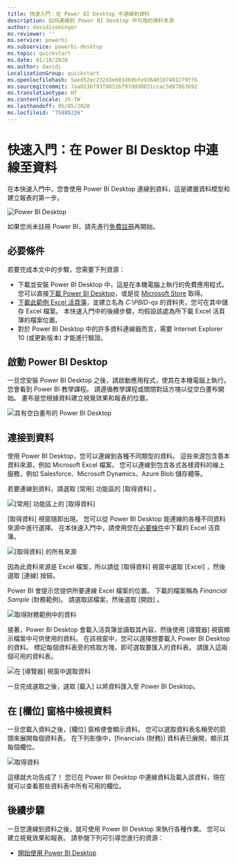 ```yaml
---
title: 快速入門：在 Power BI Desktop 中連線到資料
description: 如何連線到 Power BI Desktop 中可用的資料來源
author: davidiseminger
ms.reviewer: ''
ms.service: powerbi
ms.subservice: powerbi-desktop
ms.topic: quickstart
ms.date: 01/10/2020
ms.author: davidi
LocalizationGroup: quickstart
ms.openlocfilehash: 5aed52ec232d3e603d69bfe93640187401279ff6
ms.sourcegitcommit: 7aa0136f93f88516f97ddd8031ccac5d07863b92
ms.translationtype: HT
ms.contentlocale: zh-TW
ms.lasthandoff: 05/05/2020
ms.locfileid: "75885226"
---
```

# <a name="quickstart-connect-to-data-in-power-bi-desktop"></a>快速入門：在 Power BI Desktop 中連線至資料

在本快速入門中，您會使用 Power BI Desktop 連線到資料，這是建置資料模型和建立報表的第一步。

![Power BI Desktop](media/desktop-what-is-desktop/what-is-desktop_01.png)

如果您尚未註冊 Power BI，請先進行[免費註冊](https://app.powerbi.com/signupredirect?pbi_source=web)再開始。

## <a name="prerequisites"></a>必要條件

若要完成本文中的步驟，您需要下列資源：

* 下載並安裝 Power BI Desktop 中，這是在本機電腦上執行的免費應用程式。 您可以直接[下載 Power BI Desktop](https://powerbi.microsoft.com/desktop)，或是從 [Microsoft Store](https://aka.ms/pbidesktopstore) 取得。
* [下載此範例 Excel 活頁簿](https://go.microsoft.com/fwlink/?LinkID=521962)，並建立名為 *C:\PBID-qs* 的資料夾，您可在其中儲存 Excel 檔案。 本快速入門中的後續步驟，均假設該處為所下載 Excel 活頁簿的檔案位置。
* 對於 Power BI Desktop 中的許多資料連線器而言，需要 Internet Explorer 10 (或更新版本) 才能進行驗證。

## <a name="launch-power-bi-desktop"></a>啟動 Power BI Desktop

一旦您安裝 Power BI Desktop 之後，請啟動應用程式，使其在本機電腦上執行。 您會看到 Power BI 教學課程。 請遵循教學課程或關閉對話方塊以從空白畫布開始。 畫布是您根據資料建立視覺效果和報表的位置。

![具有空白畫布的 Power BI Desktop](media/desktop-quickstart-connect-to-data/qs-connect-data_01.png)

## <a name="connect-to-data"></a>連接到資料

使用 Power BI Desktop，您可以連線到各種不同類型的資料。 這些來源包含基本資料來源，例如 Microsoft Excel 檔案。 您可以連線到包含各式各樣資料的線上服務，例如 Salesforce、Microsoft Dynamics、Azure Blob 儲存體等。

若要連線到資料，請選取 [常用]  功能區的 [取得資料]  。

![[常用] 功能區上的 [取得資料]](media/desktop-quickstart-connect-to-data/qs-connect-data_02.png)

[取得資料]  視窗隨即出現。 您可以從 Power BI Desktop 能連線的各種不同資料來源中進行選擇。 在本快速入門中，請使用您在[必要條件](#prerequisites)中下載的 Excel 活頁簿。

![[取得資料] 的所有來源](media/desktop-quickstart-connect-to-data/qs-connect-data_03.png)

因為此資料來源是 Excel 檔案，所以請從 [取得資料]  視窗中選取 [Excel]  ，然後選取 [連線]  按鈕。

Power BI 會提示您提供所要連線 Excel 檔案的位置。 下載的檔案稱為 *Financial Sample* (財務範例)。 請選取該檔案，然後選取 [開啟]  。

![取得財務範例中的資料](media/desktop-quickstart-connect-to-data/qs-connect-data_04.png)

接著，Power BI Desktop 會載入活頁簿並讀取其內容，然後使用 [導覽器]  視窗顯示檔案中可供使用的資料。 在該視窗中，您可以選擇想要載入 Power BI Desktop 的資料。 標記每個資料表旁的核取方塊，即可選取要匯入的資料表。 請匯入這兩個可用的資料表。

![在 [導覽器] 視窗中選取資料](media/desktop-quickstart-connect-to-data/qs-connect-data_05.png)

一旦完成選取之後，選取 [載入]  以將資料匯入至 Power BI Desktop。

## <a name="view-data-in-the-fields-pane"></a>在 [欄位] 窗格中檢視資料

一旦您載入資料之後，[欄位]  窗格便會顯示資料。 您可以選取資料表名稱旁的箭頭來展開每個資料表。 在下列影像中，[financials (財務)]  資料表已展開，顯示其每個欄位。

![取得資料](media/desktop-quickstart-connect-to-data/qs-connect-data_06.png)

這樣就大功告成了！ 您已在 Power BI Desktop 中連線資料及載入該資料，現在就可以查看那些資料表中所有可用的欄位。

## <a name="next-steps"></a>後續步驟

一旦您連線到資料之後，就可使用 Power BI Desktop 來執行各種作業。 您可以建立視覺效果和報表。 請參閱下列可引導您進行的資源：

* [開始使用 Power BI Desktop](desktop-getting-started.md)
